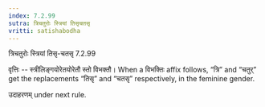 ```yaml
---
index: 7.2.99
sutra: त्रिचतुरोः स्त्रियां तिसृचतसृ
vritti: satishabodha
---
```



 त्रिचतुरोः स्त्रियां तिसृ-चतसृ 7.2.99 


वृत्तिः -- स्त्रीलिङ्गयोरेतयोरेतौ स्तो विभक्तौ। When a विभक्तिः affix follows, “त्रि” and “चतुर्” get the replacements “तिसृ” and “चतसृ” respectively, in the feminine gender. 


उदाहरणम् under next rule. 


